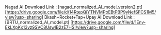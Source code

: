 Nagad AI Download Link : [nagad_normalized_AI_model_version2.pt] [https://drive.google.com/file/d/14RtepQiYTNVMPoEBtPBP9yNefSFCS1M5/view?usp=sharing]
Bkash+Rocket+Tap+Upay AI Download Link : [BRTU_normalized_AI_model.pt] [https://drive.google.com/file/d/1Env-EkLXpKx13vz9SVC8UswlB2zE7HSI/view?usp=sharing]
